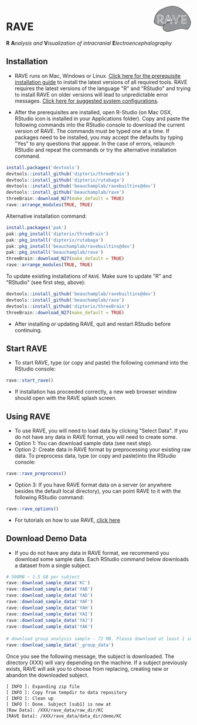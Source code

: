 <img src="inst/assets/images/logo-md.jpg" width="20%" align="right" />

# RAVE

__R__ __A__*nalysis and* __V__*isualization of intracranial* __E__*lectroencephalography*


## Installation

* RAVE runs on Mac, Windows or Linux. [Click here for the prerequisite installation guide](./Installation.md) to install the latest versions of all required tools. RAVE requires the latest versions of the language "R" and "RStudio" and trying to install RAVE on older versions will lead to unpredictable error messages. [Click here for suggested system configurations](./Requirements.md).

* After the prerequisites are installed, open R-Studio (on Mac OSX, RStudio icon is installed in your Applications folder). Copy and paste the following commands into the RStudio console to download the current version of RAVE. The commands must be typed one at a time. If packages need to be installed, you may accept the defaults by typing "Yes" to any questions that appear. In the case of errors, relaunch RStudio and repeat the commands or try the alternative installation command.

```r
install.packages('devtools')
devtools::install_github('dipterix/threeBrain')
devtools::install_github('dipterix/rutabaga')
devtools::install_github('beauchamplab/ravebuiltins@dev')
devtools::install_github('beauchamplab/rave')
threeBrain::download_N27(make_default = TRUE)
rave::arrange_modules(TRUE, TRUE)
```

Alternative installation command:

```r
install.packages('pak')
pak::pkg_install('dipterix/threeBrain')
pak::pkg_install('dipterix/rutabaga')
pak::pkg_install('beauchamplab/ravebuiltins@dev')
pak::pkg_install('beauchamplab/rave')
threeBrain::download_N27(make_default = TRUE)
rave::arrange_modules(TRUE, TRUE)
```

To update existing installations of `RAVE`. Make sure to update "R" and "RStudio" (see first step, above):

```r
devtools::install_github('beauchamplab/ravebuiltins@dev')
devtools::install_github('beauchamplab/rave')
devtools::install_github('dipterix/threeBrain')
threeBrain::download_N27(make_default = TRUE)
```

* After installing or updating RAVE, quit and restart RStudio before continuing.

## Start RAVE 

* To start RAVE, type (or copy and paste) the following command into the RStudio console:
```r
rave::start_rave()
```
* If installation has proceeded correctly, a new web browser window should open with the RAVE splash screen.

## Using RAVE

* To use RAVE, you will need to load data by clicking "Select Data". If you do not have any data in RAVE format, you will need to create some. 
* Option 1: You can download sample data (see next step).
* Option 2: Create data in RAVE format by preprocessing your existing raw data. To preprocess data, type (or copy and paste)into the RStudio console:
```r
rave::rave_preprocess()
```
* Option 3: If you have RAVE format data on a server (or anywhere besides the default local directory), you can point RAVE to it with the following RStudio command:
```r
rave::rave_options()
```

* For tutorials on how to use RAVE, [click here](https://openwetware.org/wiki/Beauchamp:RAVE#Tutorials)

## Download Demo Data 

* If you do not have any data in RAVE format, we recommend you download some sample data. Each RStudio command below downloads a dataset from a single subject.
```r
# 500MB ~ 1.5 GB per subject
rave::download_sample_data('KC')
rave::download_sample_data('YAB')
rave::download_sample_data('YAD')
rave::download_sample_data('YAF')
rave::download_sample_data('YAH')
rave::download_sample_data('YAI')
rave::download_sample_data('YAJ')
rave::download_sample_data('YAK')

# download group analysis sample - 72 MB. Please download at least 1 subject above.
rave::download_sample_data('_group_data')
```

Once you see the following message, the subject is downloaded. The directory (XXX) will vary depending on the machine. If a subject previously exists, RAVE will ask you to choose from replacing, creating new or abandon the downloaded subject. 

```
[ INFO ]: Expanding zip file
[ INFO ]: Copy from tempdir to data repository
[ INFO ]: Clean up
[ INFO ]: Done. Subject [sub1] is now at 
[Raw Data]: /XXX/rave_data/raw_dir/KC
[RAVE Data]: /XXX/rave_data/data_dir/demo/KC
```





